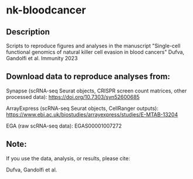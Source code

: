 # nk-bloodcancer

## Description
Scripts to reproduce figures and analyses in the manuscript "Single-cell functional genomics of natural killer cell evasion in blood cancers" Dufva, Gandolfi et al. Immunity 2023

## Download data to reproduce analyses from:

Synapse (scRNA-seq Seurat objects, CRISPR screen count matrices, other processed data): https://doi.org/10.7303/syn52600685

ArrayExpress (scRNA-seq Seurat objects, CellRanger outputs): https://www.ebi.ac.uk/biostudies/arrayexpress/studies/E-MTAB-13204

EGA (raw scRNA-seq data): EGAS00001007272

## Note:
If you use the data, analysis, or results, please cite:

Dufva, Gandolfi et al. 





